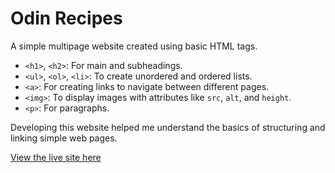 # Odin Recipes

A simple multipage website created using basic HTML tags.

- `<h1>`, `<h2>`: For main and subheadings.
- `<ul>`, `<ol>`, `<li>`: To create unordered and ordered lists.
- `<a>`: For creating links to navigate between different pages.
- `<img>`: To display images with attributes like `src`, `alt`, and `height`.
- `<p>`: For paragraphs.

Developing this website helped me understand the basics of structuring and linking simple web pages.

[View the live site here](https://yash-shj.github.io/odin-recipes/)